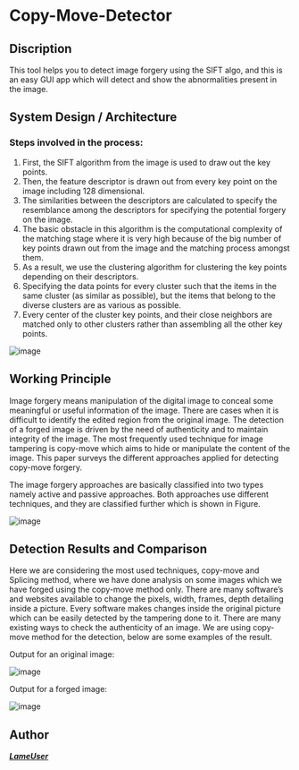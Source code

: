 # Copy-Move-Detector


## Discription
This tool helps you to detect image forgery using the SIFT algo, and this is an easy GUI app which will detect and show the abnormalities present in the image. 


## System Design / Architecture

### Steps involved in the process:

1.	First, the SIFT algorithm from the image is used to draw out the key points.
2.	Then, the feature descriptor is drawn out from every key point on the image including 128 dimensional.
3.	The similarities between the descriptors are calculated to specify the resemblance among the descriptors for specifying the potential forgery on the image. 
4.	The basic obstacle in this algorithm is the computational complexity of the matching stage where it is very high because of the big number of key points drawn  out from the image and the matching process amongst them. 
5.	As a result, we use the clustering algorithm for clustering the key points depending on their descriptors.
6.	Specifying the data points for every cluster such that the items in the same cluster (as similar as possible), but the items that belong to the diverse clusters are as various as possible.
7.	Every center of the cluster key points, and their close neighbors are matched only to other clusters rather than assembling all the other key points. <br>

![image](https://github.com/LameUser/Copy-Move-Detector/assets/73399578/61076087-b01f-4957-9ab0-3ddbb8003b07)




## Working Principle

Image forgery means manipulation of the digital image to conceal some meaningful or useful information of the image. There are cases when it is difficult to identify the edited region from the original image. The detection of a forged image is driven by the need of authenticity and to maintain integrity of the image.
The most frequently used technique for image tampering is copy-move which aims to hide or manipulate the content of the image. This paper surveys the different approaches applied for detecting copy-move forgery.

The image forgery approaches are basically classified into two types namely active and passive approaches. Both approaches use different techniques, and they are classified further which is shown in Figure. 

![image](https://github.com/LameUser/Copy-Move-Detector/assets/73399578/a1640bf8-c38a-4ca0-b5c7-5f2db32e692c)



## Detection Results and Comparison

Here we are considering the most used techniques, copy-move and Splicing method, where we have done analysis on some images which we have forged using the copy-move method only.
There are many software’s and websites available to change the pixels, width, frames, depth detailing inside a picture. Every software makes changes inside the original picture which can be easily detected by the tampering done to it. There are many existing ways to check the authenticity of an image. We are using copy-move method for the detection, below are some examples of the result.



Output for an original image:

![image](https://github.com/LameUser/Copy-Move-Detector/assets/73399578/ac7dc627-1526-4332-93d9-59b3c9c91ed9)




Output for a forged image:

![image](https://github.com/LameUser/Copy-Move-Detector/assets/73399578/ca3bc7af-6beb-4354-8822-d2935c4bf7f7)



## Author

**_[LameUser](https://github.com/LameUser)_**
